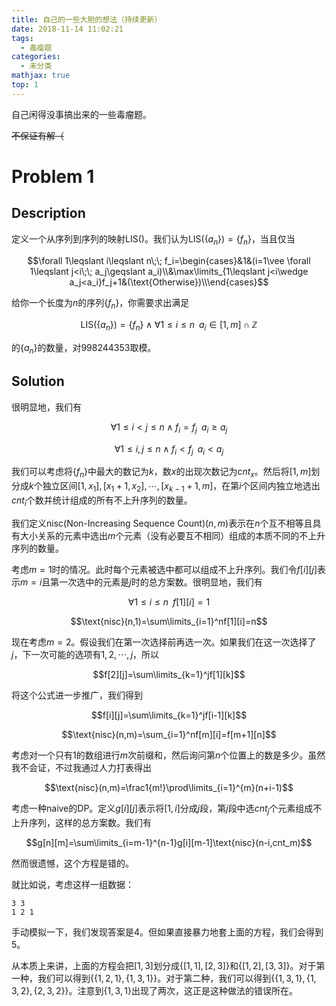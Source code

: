 ```yaml
---
title: 自己的一些大胆的想法（持续更新）
date: 2018-11-14 11:02:21
tags:
  - 毒瘤题
categories:
  - 未分类
mathjax: true
top: 1
---
```

自己闲得没事搞出来的一些毒瘤题。

~~不保证有解（~~

<!-- more -->

# Problem 1

## Description

定义一个从序列到序列的映射$\text{LIS()}$。我们认为$\text{LIS}(\{ a_n\})=\{ f_n\}$，当且仅当

$$\forall 1\leqslant i\leqslant n\;\; f_i=\begin{cases}&1&(i=1\vee \forall 1\leqslant j<i\;\; a_j\geqslant a_i)\\&\max\limits_{1\leqslant j<i\wedge a_j<a_i}f_j+1&(\text{Otherwise})\\\end{cases}$$

给你一个长度为$n$的序列$\{ f_n\}$，你需要求出满足

$$\text{LIS}(\{ a_n\})=\{ f_n\}\wedge\forall 1\leqslant i\leqslant n\;\; a_i\in [1,m]\cap\mathbb{Z}$$

的$\{ a_n\}$的数量，对$998244353$取模。

## Solution

很明显地，我们有

$$\forall 1\leqslant i<j\leqslant n\wedge f_i=f_j\;\;a_i\geqslant a_j$$

$$\forall 1\leqslant i,j\leqslant n\wedge f_i<f_j\;\;a_i<a_j$$

我们可以考虑将$\{ f_n\}$中最大的数记为$k$，数$x$的出现次数记为$cnt_x$。然后将$[1,m]$划分成$k$个独立区间$[1,x_1],[x_1+1,x_2],\cdots,[x_{k-1}+1,m]$，在第$i$个区间内独立地选出$cnt_i$个数并统计组成的所有不上升序列的数量。

我们定义$\text{nisc}(\text{Non-Increasing Sequence Count})(n,m)$表示在$n$个互不相等且具有大小关系的元素中选出$m$个元素（没有必要互不相同）组成的本质不同的不上升序列的数量。

考虑$m=1$时的情况。此时每个元素被选中都可以组成不上升序列。我们令$f[i][j]$表示$m=i$且第一次选中的元素是$j$时的总方案数。很明显地，我们有

$$\forall 1\leqslant i\leqslant n\;\;f[1][i]=1$$

$$\text{nisc}(n,1)=\sum\limits_{i=1}^nf[1][i]=n$$

现在考虑$m=2$。假设我们在第一次选择前再选一次。如果我们在这一次选择了$j$，下一次可能的选项有$1,2,\cdots,j$，所以

$$f[2][j]=\sum\limits_{k=1}^jf[1][k]$$

将这个公式进一步推广，我们得到

$$f[i][j]=\sum\limits_{k=1}^jf[i-1][k]$$

$$\text{nisc}(n,m)=\sum_{i=1}^nf[m][i]=f[m+1][n]$$

考虑对一个只有$1$的数组进行$m$次前缀和，然后询问第$n$个位置上的数是多少。虽然我不会证，不过我通过人力打表得出

$$\text{nisc}(n,m)=\frac1{m!}\prod\limits_{i=1}^{m}(n+i-1)$$

考虑一种naive的$\text{DP}$。定义$g[i][j]$表示将$[1,i]$分成$j$段，第$j$段中选$cnt_j$个元素组成不上升序列，这样的总方案数。我们有

$$g[n][m]=\sum\limits_{i=m-1}^{n-1}g[i][m-1]\text{nisc}(n-i,cnt_m)$$

然而很遗憾，这个方程是错的。

就比如说，考虑这样一组数据：

```plaintext
3 3
1 2 1
```

手动模拟一下，我们发现答案是$4$。但如果直接暴力地套上面的方程，我们会得到$5$。

从本质上来讲，上面的方程会把$[1,3]$划分成$\{[1,1],[2,3]\}$和$\{[1,2],[3,3]\}$。对于第一种，我们可以得到$\{\{1,2,1\},\{1,3,1\}\}$。对于第二种，我们可以得到$\{\{1,3,1\},\{1,3,2\},\{2,3,2\}\}$。注意到$\{1,3,1\}$出现了两次，这正是这种做法的错误所在。
